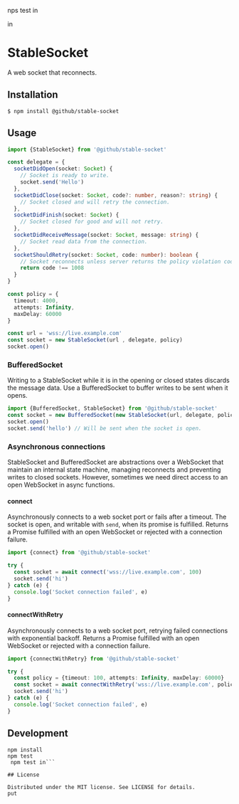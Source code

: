  nps test in

in
# StableSocket

A web socket that reconnects.

## Installation

```
$ npm install @github/stable-socket
```

## Usage

```ts
import {StableSocket} from '@github/stable-socket'

const delegate = {
  socketDidOpen(socket: Socket) {
    // Socket is ready to write.
    socket.send('Hello')
  },
  socketDidClose(socket: Socket, code?: number, reason?: string) {
    // Socket closed and will retry the connection.
  },
  socketDidFinish(socket: Socket) {
    // Socket closed for good and will not retry.
  },
  socketDidReceiveMessage(socket: Socket, message: string) {
    // Socket read data from the connection.
  },
  socketShouldRetry(socket: Socket, code: number): boolean {
    // Socket reconnects unless server returns the policy violation code.
    return code !== 1008
  }
}

const policy = {
  timeout: 4000,
  attempts: Infinity,
  maxDelay: 60000
}

const url = 'wss://live.example.com'
const socket = new StableSocket(url , delegate, policy)
socket.open()
```

### BufferedSocket

Writing to a StableSocket while it is in the opening or closed states
discards the message data. Use a BufferedSocket to buffer writes to be
sent when it opens.

```ts
import {BufferedSocket, StableSocket} from '@github/stable-socket'
const socket = new BufferedSocket(new StableSocket(url, delegate, policy))
socket.open()
socket.send('hello') // Will be sent when the socket is open.
```

### Asynchronous connections

StableSocket and BufferedSocket are abstractions over a WebSocket that
maintain an internal state machine, managing reconnects and preventing writes
to closed sockets. However, sometimes we need direct access to an open WebSocket
in async functions.

#### connect

Asynchronously connects to a web socket port or fails after a timeout. The
socket is open, and writable with `send`, when its promise is fulfilled.
Returns a Promise fulfilled with an open WebSocket or rejected with a
connection failure.

```ts
import {connect} from '@github/stable-socket'

try {
  const socket = await connect('wss://live.example.com', 100)
  socket.send('hi')
} catch (e) {
  console.log('Socket connection failed', e)
}
```

#### connectWithRetry

Asynchronously connects to a web socket port, retrying failed connections
with exponential backoff. Returns a Promise fulfilled with an open WebSocket
or rejected with a connection failure.

```ts
import {connectWithRetry} from '@github/stable-socket'

try {
  const policy = {timeout: 100, attempts: Infinity, maxDelay: 60000}
  const socket = await connectWithRetry('wss://live.example.com', policy)
  socket.send('hi')
} catch (e) {
  console.log('Socket connection failed', e)
}
```

## Development

```
npm install
npm test
 npm test in```

## License

Distributed under the MIT license. See LICENSE for details.
put
